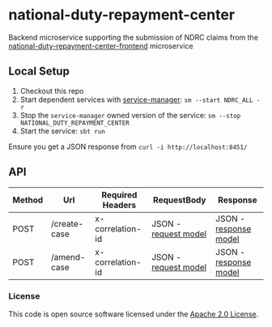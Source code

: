 # national-duty-repayment-center

Backend microservice supporting the submission of NDRC claims from the [national-duty-repayment-center-frontend](https://github.com/hmrc/national-duty-repayment-center-frontend) microservice

## Local Setup

1. Checkout this repo
1. Start dependent services with [service-manager](https://github.com/hmrc/service-manager): `sm --start NDRC_ALL -r`
1. Stop the `service-manager` owned version of the service: `sm --stop NATIONAL_DUTY_REPAYMENT_CENTER`
1. Start the service: `sbt run`

Ensure you get a JSON response from `curl -i http://localhost:8451/`

## API

| Method | Url | Required Headers | RequestBody | Response | 
| --- | --- | --- | --- | --- |
| POST | /create-case | x-correlation-id | JSON - [request model](./app/uk/gov/hmrc/nationaldutyrepaymentcenter/models/requests/CreateClaimRequest.scala) | JSON - [response model](./app/uk/gov/hmrc/nationaldutyrepaymentcenter/models/responses/EISCreateCaseResponse.scala) |
| POST | /amend-case | x-correlation-id | JSON - [request model](./app/uk/gov/hmrc/nationaldutyrepaymentcenter/models/requests/AmendClaimRequest.scala) | JSON - [response model](./app/uk/gov/hmrc/nationaldutyrepaymentcenter/models/responses/EISAmendCaseResponse.scala) |

### License

This code is open source software licensed under the [Apache 2.0 License]("http://www.apache.org/licenses/LICENSE-2.0.html").
